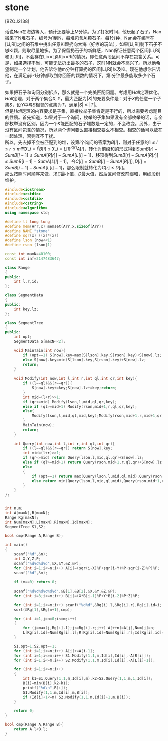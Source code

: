 # stone
[BZOJ2138]

话说Nan在海边等人，预计还要等上M分钟。为了打发时间，他玩起了石子。Nan搬来了N堆石子，编号为1到N，每堆包含Ai颗石子。每1分钟，Nan会在编号在[Li,Ri]之间的石堆中挑出任意Ki颗扔向大海（好疼的玩法），如果[Li,Ri]剩下石子不够Ki颗，则取尽量地多。为了保留扔石子的新鲜感，Nan保证任意两个区间[Li,Ri]和[Lj,Rj]，不会存在Li<=Lj&Rj<=Ri的情况，即任意两段区间不存在包含关系。可是，如果选择不当，可能无法扔出最多的石子，这时NN就会不高兴了。所以他希望制定一个计划，他告诉你他m分钟打算扔的区间[Li,Ri]以及Ki。现在他想你告诉他，在满足前i-1分钟都取到你回答的颗数的情况下，第i分钟最多能取多少个石子。

如果把石子和询问分别拆点，那么就是一个完美匹配问题。考虑用$Hall$定理优化。  
$Hall$定理，对于两个集合$X,Y$，最大匹配为$|X|$的充要条件是：对于$X$的任意一个子集$S$，设$Y$中与$S$相邻的点集为$T$，满足$|S| \le |T|$。  
但是$Hall$定理的内容要求是子集，直接枚举子集肯定是不行的，所以需要考虑题目的性质。首先知道，如果对于一个询问，枚举的子集如果没有全部枚举的话，与全部枚举没有区别，因为一个$K$能匹配的石子堆数是一定的，不会改变。另外，由于没有区间包含的情况，所以两个询问要么直接相交要么不相交。相交的话可以放在一起处理，否则互不干扰。  
所以，先去掉不会被匹配到的堆，设第$i$个询问的答案为$B[i]$，则对于任意的$1 \le l \le r \le m$有$\sum\_{i=l}^{r}B[i] \le \sum\_{i=L[l]}^{R[r]} A[i]$，转化为前缀和的形式得到$SumB[r]-SumB[l-1] \le SumA[R[r]]-SumA[L[l]-1]$，移项得到$SumB[r]-SumA[R[r]] \le SumB[l-1]-SumA[L[l]-1]$，令$C[i]=SumB[i]-SumA[R[i]],D[i]=SumB[i-1]-SumA[L[i]-1]$，那么限制就转化为$C[r] \le D[l]$。  
那么按照时间顺序来做，求$C$最小值，$D$最大值，然后区间修改前缀和，用线段树维护。

```cpp
#include<iostream>
#include<cstdio>
#include<cstdlib>
#include<cstring>
#include<algorithm>
using namespace std;

#define ll long long
#define mem(Arr,x) memset(Arr,x,sizeof(Arr))
#define NAME "stone"
#define sqr(x) ((x)*(x))
#define lson (now<<1)
#define rson (lson|1)

const int maxN=40100;
const int inf=2147483647;

class Range
{
public:
	int l,r,id;
};

class SegmentData
{
public:
	int key,lz;
};

class SegmentTree
{
public:
	int opt;
	SegmentData S[maxN<<2];

	void MainTain(int now){
		if (opt==1) S[now].key=max(S[lson].key,S[rson].key)+S[now].lz;
		else S[now].key=min(S[lson].key,S[rson].key)+S[now].lz;
		return;
	}

	void Modify(int now,int l,int r,int ql,int qr,int key){
		if ((l==ql)&&(r==qr)){
			S[now].key+=key;S[now].lz+=key;return;
		}
		int mid=(l+r)>>1;
		if (qr<=mid) Modify(lson,l,mid,ql,qr,key);
		else if (ql>=mid+1) Modify(rson,mid+1,r,ql,qr,key);
		else{
			Modify(lson,l,mid,ql,mid,key);Modify(rson,mid+1,r,mid+1,qr,key);
		}
		MainTain(now);
		return;
	}
	
	int Query(int now,int l,int r,int ql,int qr){
		if ((l==ql)&&(r==qr)) return S[now].key;
		int mid=(l+r)>>1;
		if (qr<=mid) return Query(lson,l,mid,ql,qr)+S[now].lz;
		else if (ql>=mid+1) return Query(rson,mid+1,r,ql,qr)+S[now].lz;
		else
		{
			if (opt==1) return max(Query(lson,l,mid,ql,mid),Query(rson,mid+1,r,mid+1,qr))+S[now].lz;
			else return min(Query(lson,l,mid,ql,mid),Query(rson,mid+1,r,mid+1,qr))+S[now].lz;
		}
	}
};


int n,m;
int A[maxN],B[maxN];
Range Rg[maxN];
int Num[maxN],L[maxN],R[maxN],Id[maxN];
SegmentTree S1,S2;

bool cmp(Range A,Range B);

int main()
{
	scanf("%d",&n);
	int X,Y,Z,P;
	scanf("%d%d%d%d",&X,&Y,&Z,&P);
	for (int i=1;i<=n;i++) A[i]=(sqr(i-X)%P+sqr(i-Y)%P+sqr(i-Z)%P)%P;
	scanf("%d",&m);
	
	if (m==0) return 0;
	
	scanf("%d%d%d%d%d%d",&B[1],&B[2],&X,&Y,&Z,&P);
	for (int i=3;i<=m;i++) B[i]=(X*B[i-1]%P+Y*B[i-2]%P+Z)%P;

	for (int i=1;i<=m;i++) scanf("%d%d",&Rg[i].l,&Rg[i].r),Rg[i].id=i;
	sort(&Rg[1],&Rg[m+1],cmp);

	for (int i=1,j=n=0;i<=m;i++)
	{
		for (j=max(j,Rg[i].l);j<=Rg[i].r;j++) A[++n]=A[j],Num[j]=n;
		L[Rg[i].id]=Num[Rg[i].l];R[Rg[i].id]=Num[Rg[i].r];Id[Rg[i].id]=i;
	}

	S1.opt=1;S2.opt=-1;
	for (int i=1;i<=n;i++) A[i]+=A[i-1];
	for (int i=1;i<=m;i++) S1.Modify(1,1,m,Id[i],Id[i],-A[R[i]]);
	for (int i=1;i<=m;i++) S2.Modify(1,1,m,Id[i],Id[i],-A[L[i]-1]);

	for (int i=1;i<=m;i++)
	{
		int k1=S1.Query(1,1,m,Id[i],m),k2=S2.Query(1,1,m,1,Id[i]);
		B[i]=min(B[i],k2-k1);
		printf("%d\n",B[i]);
		S1.Modify(1,1,m,Id[i],m,B[i]);
		if (Id[i]+1<=m) S2.Modify(1,1,m,Id[i]+1,m,B[i]);
	}

	return 0;
}

bool cmp(Range A,Range B){
	return A.l<B.l;
}
```